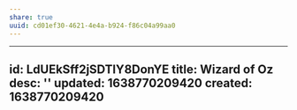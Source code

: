 ```yaml
---
share: true
uuid: cd01ef30-4621-4e4a-b924-f86c04a99aa0
---
```

---
id: LdUEkSff2jSDTlY8DonYE
title: Wizard of Oz
desc: ''
updated: 1638770209420
created: 1638770209420
---

